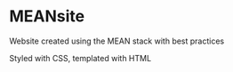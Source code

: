 # MEANsite
Website created using the MEAN stack with best practices

Styled with CSS, templated with HTML
